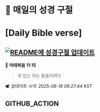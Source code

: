 # 🙏 매일의 성경 구절
# [Daily Bible verse]
## [![README에 성경구절 업데이트](https://github.com/DONGSUKA/first_test/actions/workflows/update-readme-bible.yml/badge.svg)](https://github.com/DONGSUKA/first_test/actions/workflows/update-readme-bible.yml)
<!-- START_BIBLE_VERSE -->
📖 **마태복음 11:15**
> 귀 있는 자는 들을지어다

🕊️ _업데이트 시각: 2025-08-18 06:27:44 KST_
  <!-- END_BIBLE_VERSE -->
## GITHUB_ACTION
